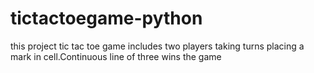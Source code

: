 # tictactoegame-python
this project tic tac toe game includes two players taking turns placing a mark in cell.Continuous line of three wins the game
